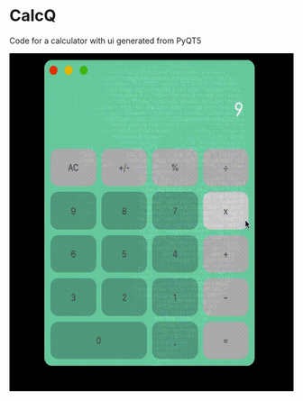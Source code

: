 # CalcQ

Code for a calculator with ui generated from PyQT5


<img src="./imgs/CalcQ.gif" alt="My Project GIF" width="600" height="600">

